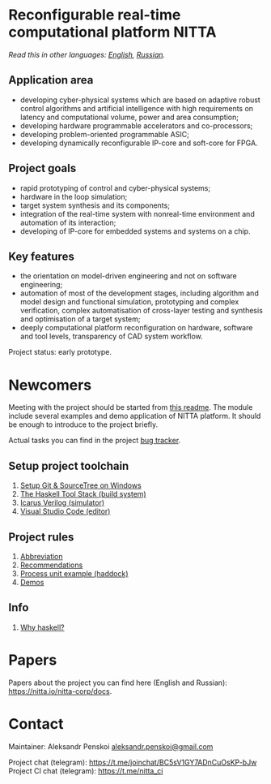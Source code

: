 # Reconfigurable real-time computational platform NITTA

*Read this in other languages: [English](README.md), [Russian](README.ru.md).*

## Application area

- developing cyber-physical systems which are based on adaptive robust control algorithms and
  artificial intelligence with high requirements on latency and computational volume, power and area
  consumption; 
- developing hardware programmable accelerators and co-processors;
- developing problem-oriented programmable ASIC; 
- developing dynamically reconfigurable IP-core and soft-core for FPGA.

## Project goals

- rapid prototyping of control and cyber-physical systems;
- hardware in the loop simulation;
- target system synthesis and its components;
- integration of the real-time system with nonreal-time environment and automation of its
  interaction;
- developing of IP-core for embedded systems and systems on a chip.

## Key features

- the orientation on model-driven engineering and not on software engineering; 
- automation of most of the development stages, including algorithm and model design and functional
  simulation, prototyping and complex verification, complex automatisation of cross-layer testing
  and synthesis and optimisation of a target system;
- deeply computational platform reconfiguration on hardware, software and tool levels, transparency
  of CAD system workflow.

Project status: early prototype.

# Newcomers

Meeting with the project should be started from [this readme](app/README.md). The
module include several examples and demo application of NITTA platform. It
should be enough to introduce to the project briefly.

Actual tasks you can find in the project [bug tracker](https://nitta.io/nitta-corp/nitta/issues).

## Setup project toolchain
1. [Setup Git & SourceTree on Windows](doc/sourcetree-install.md)
1. [The Haskell Tool Stack (build system)](doc/stack-install.md)
1. [Icarus Verilog (simulator)](doc/hdl-install.md)
1. [Visual Studio Code (editor)](doc/vscode-install.md)

## Project rules
1. [Abbreviation](doc/abbreviation.md)
1. [Recommendations](doc/rules.md)
1. [Process unit example (haddock)](src/NITTA/ProcessUnits/Multiplier.hs)
1. [Demos](app/README.md)

## Info
1. [Why haskell?](/doc/why-haskell.md)

# Papers
Papers about the project you can find here (English and Russian): <https://nitta.io/nitta-corp/docs>.

# Contact
Maintainer: Aleksandr Penskoi <aleksandr.penskoi@gmail.com>

Project chat (telegram):  <https://t.me/joinchat/BC5sV1GY7ADnCuOsKP-bJw>
Project CI chat (telegram): <https://t.me/nitta_ci>
